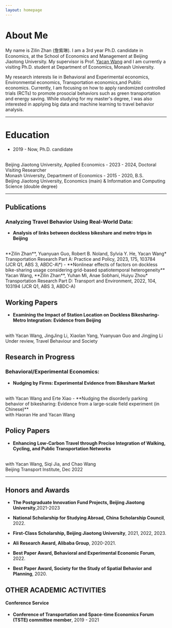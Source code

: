 ```yaml
---
layout: homepage
---
```


# About Me

My name is Zilin Zhan (詹紫琳). I am a 3rd year Ph.D. candidate in Economics, at the School of Economics and Management at Beijing Jiaotong University. My supervisor is Prof. [Yacan Wang](http://sem.bjtu.edu.cn/show-594-83.html) and I am currently a visiting Ph.D. student at Department of Economics, Monash University.


My research interests lie in Behavioral and Experimental economics, Environmental economics, Transportation economics,and Public economics. Currently, I am focusing on how to apply randomized controlled trials (RCTs) to promote prosocial behaviors such as green transportation and energy saving. While studying for my master's degree, I was also interested in applying big data and machine learning to travel behavior analysis. 

***

# Education
- 2019 - Now, Ph.D. candidate
<br>
Beijing Jiaotong University, Applied Economics
- 2023 - 2024, Doctoral Visiting Researcher
<br>
Monash University, Department of Economics
- 2015 - 2020, B.S. 
<br>
Beijing Jiaotong University, Economics (main) &  Information and Computing Science (double degree)

***

<script type="text/javascript">document.write(unescape("%3Cspan id='cnzz_stat_icon_1279691496'%3E%3C/span%3E%3Cscript src='https://s9.cnzz.com/z_stat.php%3Fid%3D1279691496%26show%3Dpic' type='text/javascript'%3E%3C/script%3E"));</script>


## Publications
### Analyzing Travel Behavior Using Real-World Data:
- **Analysis of links between dockless bikeshare and metro trips in Beijing**
<br>
**Zilin Zhan**, Yuanyuan Guo, Robert B. Noland, Sylvia Y. He, Yacan Wang*
<br>
Transportation Research Part A: Practice and Policy, 2023, 175, 103784 (JCR Q1, ABS 3, ABDC-A\*)
- **Nonlinear effects of factors on dockless bike-sharing usage considering grid-based spatiotemporal heterogeneity**
<br>
Yacan Wang, **Zilin Zhan**, Yuhan Mi, Anae Sobhani, Huiyu Zhou*
<br>
Transportation Research Part D: Transport and Environment, 2022, 104, 103194 (JCR Q1, ABS 3, ABDC-A)

## Working Papers
- **Examining the Impact of Station Location on Dockless Bikesharing-Metro Integration: Evidence from Beijing**
<br>
with Yacan Wang, JingJing Li, Xiaolan Yang, Yuanyuan Guo and Jingjing Li
<br>
Under review, Travel Behaviour and Society 

## Research in Progress
### Behavioral/Experimental Economics:
- **Nudging by Firms: Experimental Evidence from Bikeshare Market**
<br>
with Yacan Wang and Erte Xiao
- **Nudging the disorderly parking behavior of bikesharing: Evidence from a large-scale field experiment (in Chinese)**
<br>
with Haoran He and Yacan Wang

## Policy Papers
- **Enhancing Low-Carbon Travel through Precise Integration of Walking, Cycling, and Public Transportation Networks**
<br>
with Yacan Wang, Siqi Jia, and Chao Wang
<br>
Beijing Transport Institute, Dec 2022


***

## Honors and Awards
- **The Postgraduate Innovation Fund Projects, Beijing Jiaotong University**,2021-2023
  
- **National Scholarship for Studying Abroad, China Scholarship Council**, 2022.
- **First-Class Scholarship, Beijing Jiaotong University**, 2021, 2022, 2023.
- **Ali Research Award, Alibaba Group**, 2020-2021.

- **Best Paper Award, Behavioral and Experimental Economic Forum**, 2022.
- **Best Paper Award, Society for the Study of Spatial Behavior and Planning**, 2020.

## OTHER ACADEMIC ACTIVITIES
#### Conference Service
- **Conference of Transportation and Space-time Economics Forum (TSTE) committee member**, 2019 - 2021



